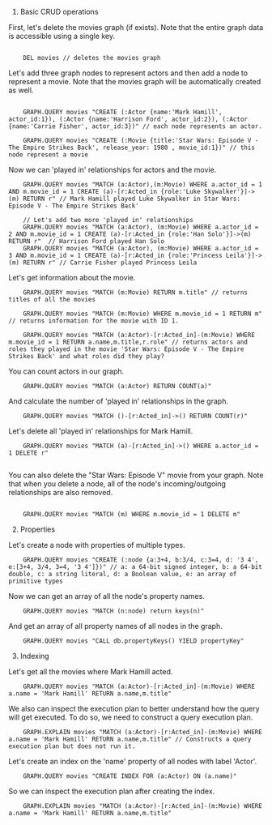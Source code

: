 1. Basic CRUD operations

First, let's delete the movies graph (if exists). Note that the entire graph data is accessible using a single key.
```redis Delete Graph

    DEL movies // deletes the movies graph

```
Let's add three graph nodes to represent actors and then add a node to represent a movie.
Note that the movies graph will be automatically created as well.
 
```redis Create Nodes
  
    GRAPH.QUERY movies "CREATE (:Actor {name:'Mark Hamill', actor_id:1}), (:Actor {name:'Harrison Ford', actor_id:2}), (:Actor {name:'Carrie Fisher', actor_id:3})" // each node represents an actor.

    GRAPH.QUERY movies "CREATE (:Movie {title:'Star Wars: Episode V - The Empire Strikes Back', release_year: 1980 , movie_id:1})" // this node represent a movie

```

Now we can 'played in' relationships for actors and the movie.

```redis Create Relationships
    GRAPH.QUERY movies "MATCH (a:Actor),(m:Movie) WHERE a.actor_id = 1 AND m.movie_id = 1 CREATE (a)-[r:Acted_in {role:'Luke Skywalker'}]->(m) RETURN r" // Mark Hamill played Luke Skywalker in Star Wars: Episode V - The Empire Strikes Back'

    // Let's add two more 'played in' relationships
    GRAPH.QUERY movies "MATCH (a:Actor), (m:Movie) WHERE a.actor_id = 2 AND m.movie_id = 1 CREATE (a)-[r:Acted_in {role:'Han Solo'}]->(m) RETURN r"  // Harrison Ford played Han Solo
    GRAPH.QUERY movies "MATCH (a:Actor), (m:Movie) WHERE a.actor_id = 3 AND m.movie_id = 1 CREATE (a)-[r:Acted_in {role:'Princess Leila'}]->(m) RETURN r" // Carrie Fisher played Princess Leila

```

Let's get information about the movie.

```redis Pattern-matching Queries
    GRAPH.QUERY movies "MATCH (m:Movie) RETURN m.title" // returns titles of all the movies

    GRAPH.QUERY movies "MATCH (m:Movie) WHERE m.movie_id = 1 RETURN m" // returns information for the movie with ID 1.

    GRAPH.QUERY movies "MATCH (a:Actor)-[r:Acted_in]-(m:Movie) WHERE m.movie_id = 1 RETURN a.name,m.title,r.role" // returns actors and roles they played in the movie 'Star Wars: Episode V - The Empire Strikes Back' and what roles did they play?

```
   
You can count actors in our graph.

```redis Count Nodes
    GRAPH.QUERY movies "MATCH (a:Actor) RETURN COUNT(a)"

```
And calculate the number of 'played in' relationships in the graph.

```redis Count Relationships
    GRAPH.QUERY movies "MATCH ()-[r:Acted_in]->() RETURN COUNT(r)"

```
Let's delete all 'played in' relationships for Mark Hamill.

```redis Delete Relationships
    GRAPH.QUERY movies "MATCH (a)-[r:Acted_in]->() WHERE a.actor_id = 1 DELETE r"
    
```
You can also delete the "Star Wars: Episode V" movie from your graph. Note that when you delete a node, all of the node's incoming/outgoing relationships are also removed.
```redis Delete Nodes

    GRAPH.QUERY movies "MATCH (m) WHERE m.movie_id = 1 DELETE m"

```

2. Properties

Let's create a node with properties of multiple types.
```redis Property types
    GRAPH.QUERY movies "CREATE (:node {a:3+4, b:3/4, c:3=4, d: '3 4', e:[3+4, 3/4, 3=4, '3 4']})" // a: a 64-bit signed integer, b: a 64-bit double, c: a string literal, d: a Boolean value, e: an array of primitive types

```
Now we can get an array of all the node's property names.
```redis Get node's property names
    GRAPH.QUERY movies "MATCH (n:node) return keys(n)"

```

And get an array of all property names of all nodes in the graph.
```redis Get all property names
    GRAPH.QUERY movies "CALL db.propertyKeys() YIELD propertyKey"

```

3. Indexing 

Let's get all the movies where Mark Hamill acted.
```redis Textual match
    GRAPH.QUERY movies "MATCH (a:Actor)-[r:Acted_in]-(m:Movie) WHERE a.name = 'Mark Hamill' RETURN a.name,m.title"

```
We also can inspect the execution plan to better understand how the query will get executed.
To do so, we need to construct a query execution plan.
```redis Inspect execution plan
    GRAPH.EXPLAIN movies "MATCH (a:Actor)-[r:Acted_in]-(m:Movie) WHERE a.name = 'Mark Hamill' RETURN a.name,m.title" // Constructs a query execution plan but does not run it.

```
Let's create an index on the 'name' property of all nodes with label 'Actor'.

```redis Create index
    GRAPH.QUERY movies "CREATE INDEX FOR (a:Actor) ON (a.name)"

```
So we can inspect the execution plan after creating the index.
```redis Inspect updated execution plan
    GRAPH.EXPLAIN movies "MATCH (a:Actor)-[r:Acted_in]-(m:Movie) WHERE a.name = 'Mark Hamill' RETURN a.name,m.title"

```
